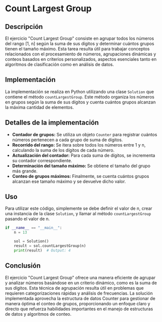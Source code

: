 # Count Largest Group

## Descripción

El ejercicio "Count Largest Group" consiste en agrupar todos los números del rango [1, n] según la suma de sus dígitos y determinar cuántos grupos tienen el tamaño máximo. Esta tarea resulta útil para trabajar conceptos relacionados con el procesamiento de números, agrupaciones dinámicas y conteos basados en criterios personalizados, aspectos esenciales tanto en algoritmos de clasificación como en análisis de datos.

## Implementación

La implementación se realiza en Python utilizando una clase `Solution` que contiene el método `countLargestGroup`. Este método organiza los números en grupos según la suma de sus dígitos y cuenta cuántos grupos alcanzan la máxima cantidad de elementos.

## Detalles de la implementación

- **Contador de grupos:** Se utiliza un objeto `Counter` para registrar cuántos números pertenecen a cada grupo de suma de dígitos.
- **Recorrido del rango:** Se itera sobre todos los números entre 1 y n, calculando la suma de los dígitos de cada número.
- **Actualización del contador:** Para cada suma de dígitos, se incrementa su contador correspondiente.
- **Determinación del tamaño máximo:** Se obtiene el tamaño del grupo más grande.
- **Conteo de grupos máximos:** Finalmente, se cuenta cuántos grupos alcanzan ese tamaño máximo y se devuelve dicho valor.

## Uso

Para utilizar este código, simplemente se debe definir el valor de n, crear una instancia de la clase `Solution`, y llamar al método `countLargestGroup` pasando el valor de n.

```python
if __name__ == "__main__":
    n = 13

    sol = Solution()
    result = sol.countLargestGroup(n)
    print(result)  # Output: 4
```

## Conclusión

El ejercicio "Count Largest Group" ofrece una manera eficiente de agrupar y analizar números basándose en un criterio dinámico, como es la suma de sus dígitos. Esta técnica de agrupación resulta útil en problemas que requieren categorizaciones rápidas y análisis de frecuencias. La solución implementada aprovecha la estructura de datos Counter para gestionar de manera óptima el conteo de grupos, proporcionando un enfoque claro y directo que refuerza habilidades importantes en el manejo de estructuras de datos y algoritmos de conteo.
